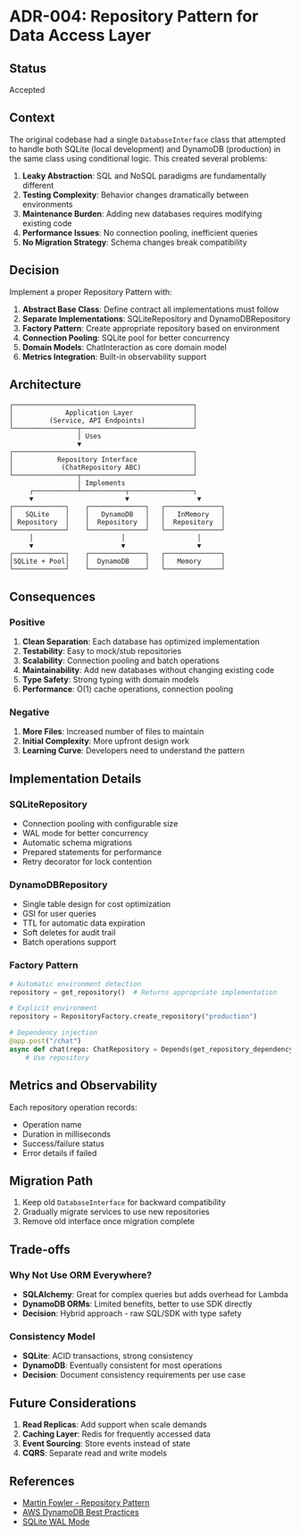 # ADR-004: Repository Pattern for Data Access Layer

## Status
Accepted

## Context
The original codebase had a single `DatabaseInterface` class that attempted to handle both SQLite (local development) and DynamoDB (production) in the same class using conditional logic. This created several problems:

1. **Leaky Abstraction**: SQL and NoSQL paradigms are fundamentally different
2. **Testing Complexity**: Behavior changes dramatically between environments
3. **Maintenance Burden**: Adding new databases requires modifying existing code
4. **Performance Issues**: No connection pooling, inefficient queries
5. **No Migration Strategy**: Schema changes break compatibility

## Decision
Implement a proper Repository Pattern with:

1. **Abstract Base Class**: Define contract all implementations must follow
2. **Separate Implementations**: SQLiteRepository and DynamoDBRepository
3. **Factory Pattern**: Create appropriate repository based on environment
4. **Connection Pooling**: SQLite pool for better concurrency
5. **Domain Models**: ChatInteraction as core domain model
6. **Metrics Integration**: Built-in observability support

## Architecture

```
┌─────────────────────────────────────────────┐
│             Application Layer               │
│         (Service, API Endpoints)            │
└────────────────┬────────────────────────────┘
                 │ Uses
                 ▼
┌─────────────────────────────────────────────┐
│           Repository Interface              │
│            (ChatRepository ABC)             │
└────────────────┬────────────────────────────┘
                 │ Implements
     ┌───────────┴───────────┬────────────────┐
     ▼                       ▼                 ▼
┌─────────────┐    ┌──────────────┐   ┌──────────────┐
│   SQLite    │    │   DynamoDB   │   │   InMemory   │
│ Repository  │    │  Repository  │   │  Repository  │
└─────────────┘    └──────────────┘   └──────────────┘
     │                      │                  │
     ▼                      ▼                  ▼
┌─────────────┐    ┌──────────────┐   ┌──────────────┐
│SQLite + Pool│    │  DynamoDB    │   │   Memory     │
└─────────────┘    └──────────────┘   └──────────────┘
```

## Consequences

### Positive
1. **Clean Separation**: Each database has optimized implementation
2. **Testability**: Easy to mock/stub repositories
3. **Scalability**: Connection pooling and batch operations
4. **Maintainability**: Add new databases without changing existing code
5. **Type Safety**: Strong typing with domain models
6. **Performance**: O(1) cache operations, connection pooling

### Negative
1. **More Files**: Increased number of files to maintain
2. **Initial Complexity**: More upfront design work
3. **Learning Curve**: Developers need to understand the pattern

## Implementation Details

### SQLiteRepository
- Connection pooling with configurable size
- WAL mode for better concurrency
- Automatic schema migrations
- Prepared statements for performance
- Retry decorator for lock contention

### DynamoDBRepository
- Single table design for cost optimization
- GSI for user queries
- TTL for automatic data expiration
- Soft deletes for audit trail
- Batch operations support

### Factory Pattern
```python
# Automatic environment detection
repository = get_repository()  # Returns appropriate implementation

# Explicit environment
repository = RepositoryFactory.create_repository("production")

# Dependency injection
@app.post("/chat")
async def chat(repo: ChatRepository = Depends(get_repository_dependency)):
    # Use repository
```

## Metrics and Observability
Each repository operation records:
- Operation name
- Duration in milliseconds
- Success/failure status
- Error details if failed

## Migration Path
1. Keep old `DatabaseInterface` for backward compatibility
2. Gradually migrate services to use new repositories
3. Remove old interface once migration complete

## Trade-offs

### Why Not Use ORM Everywhere?
- **SQLAlchemy**: Great for complex queries but adds overhead for Lambda
- **DynamoDB ORMs**: Limited benefits, better to use SDK directly
- **Decision**: Hybrid approach - raw SQL/SDK with type safety

### Consistency Model
- **SQLite**: ACID transactions, strong consistency
- **DynamoDB**: Eventually consistent for most operations
- **Decision**: Document consistency requirements per use case

## Future Considerations
1. **Read Replicas**: Add support when scale demands
2. **Caching Layer**: Redis for frequently accessed data
3. **Event Sourcing**: Store events instead of state
4. **CQRS**: Separate read and write models

## References
- [Martin Fowler - Repository Pattern](https://martinfowler.com/eaaCatalog/repository.html)
- [AWS DynamoDB Best Practices](https://docs.aws.amazon.com/amazondynamodb/latest/developerguide/best-practices.html)
- [SQLite WAL Mode](https://www.sqlite.org/wal.html)